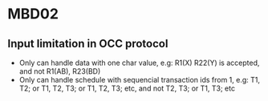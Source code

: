 # MBD02

## Input limitation in OCC protocol

- Only can handle data with one char value, e.g: R1(X) R22(Y) is accepted, and not R1(AB), R23(BD)
- Only can handle schedule with sequencial transaction ids from 1, e.g: T1, T2; or T1, T2, T3; or T1, T2, T3; etc, and not T2, T3; or T1, T3; etc
